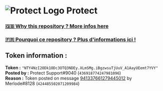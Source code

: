 # ![Protect Logo](https://i.imgur.com/5ovpCPg.png) Protect

### [🇬🇧 Why this repository ? More infos here](https://github.com/protect-github-bot/token-reset/blob/main/README.md)

### [🇫🇷 Pourquoi ce repository ? Plus d'informations ici !](https://github.com/protect-github-bot/token-reset/blob/main/FR_README.md)

## Token information :
**Token :** `"NTY4NzI2ODk1ODc3OTQ3NDEy.XLmSMg.iBgzwsuTjUuV_A1AayUEemt7YVY"`\
**Posted by :** Protect Support#9040 (`436918774247981096`)\
**Reason :** Token posted on message [941337661279445012](https://discord.com/channels/835179952500113459/881108454226399292/941337661279445012) by Merlode#8128 (`424485502071209984`)